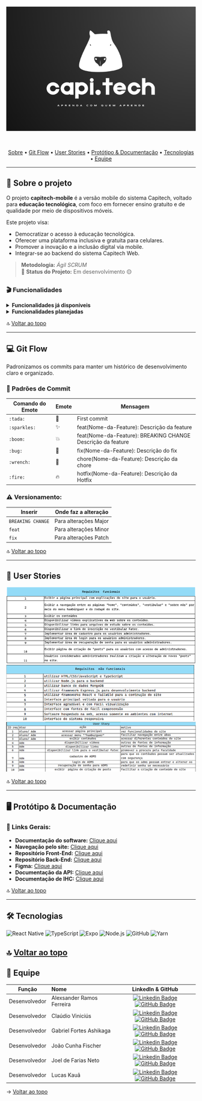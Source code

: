 <div align="center">

![banner](https://github.com/FischerJoao/readme-Capitech/blob/main/readme/banner.png?raw=true)

</div>
<br id="topo">

<p align="center">
  <a href="#sobre">Sobre</a> •  
  <a href="#actions">Git Flow</a> •  
  <a href="#backlogs">User Stories</a> •  
  <a href="#prototipo">Protótipo & Documentação</a> •  
  <a href="#tecnologias">Tecnologias</a> •  
  <a href="#equipe">Equipe</a>
</p>

---

## :bookmark_tabs: Sobre o projeto <span id="sobre"></span>

O projeto **capitech-mobile** é a versão mobile do sistema Capitech, voltado para **educação tecnológica**, com foco em fornecer ensino gratuito e de qualidade por meio de dispositivos móveis.

Este projeto visa:

- Democratizar o acesso à educação tecnológica.
- Oferecer uma plataforma inclusiva e gratuita para celulares.
- Promover a inovação e a inclusão digital via mobile.
- Integrar-se ao backend do sistema Capitech Web.

> **Metodologia:** _Ágil SCRUM_  
> :pushpin: **Status do Projeto:** Em desenvolvimento 🟡

### :clapper: Funcionalidades

<details>
  <summary><strong>Funcionalidades já disponíveis</strong></summary>

  - Tela de login com autenticação
  - Acesso a posts informativos
</details>

<details>
  <summary><strong>Funcionalidades planejadas</strong></summary>

  - 
  - 
  - 
</details>

🔝 [Voltar ao topo](#topo)

---

## 💻 Git Flow <span id="actions"></span>

Padronizamos os commits para manter um histórico de desenvolvimento claro e organizado.

### :bookmark_tabs: Padrões de Commit

| Comando do Emote | Emote | Mensagem                                                    |
| ---------------- | ----- | ----------------------------------------------------------- |
| `:tada:`         | 🎉    | First commit                                                |
| `:sparkles:`     | ✨    | feat(Nome-da-Feature): Descrição da feature                 |
| `:boom:`         | 💥    | feat(Nome-da-Feature): BREAKING CHANGE Descrição da feature |
| `:bug:`          | 🐛    | fix(Nome-da-Feature): Descrição do fix                      |
| `:wrench:`       | 🔧    | chore(Nome-da-Feature): Descrição da chore                  |
| `:fire:`         | 🔥    | hotfix(Nome-da-Feature): Descrição da Hotfix                |

### :warning: Versionamento:

| Inserir           | Onde faz a alteração  |
| ----------------- | --------------------- |
| `BREAKING CHANGE` | Para alterações Major |
| `feat`            | Para alterações Minor |
| `fix`             | Para alterações Patch |

🔝 [Voltar ao topo](#topo)

---

## :dart: User Stories <span id="backlogs"></span>

<div align="center">

![requisitos funcionais](readme/funcionais.png)  
![requisitos não funcionais](readme/rnf.png)  
![user stories](readme/userStory.png)

</div>

🔝 [Voltar ao topo](#topo)

---

## :desktop_computer: Protótipo & Documentação <span id="prototipo"></span>

### 🔗 Links Gerais:

- **Documentação do software:** [Clique aqui](readme/documentacao.docx)
- **Navegação pelo site:** [Clique aqui](https://capitech-front-final.vercel.app/)
- **Repositório Front-End:** [Clique aqui](https://github.com/CapitechDev/Capitech-front)
- **Repositório Back-End:** [Clique aqui](https://github.com/CapitechDev/Capitech-back)
- **Figma:** [Clique aqui](https://www.figma.com/file/FnzEv4aPYWLKyNBSckPGTA?locale=en&type=design)
- **Documentação da API:** [Clique aqui](readme/docAPI.md)
- **Documentação de IHC:** [Clique aqui](readme/ihcDoc.pdf)

🔝 [Voltar ao topo](#topo)

---

## 🛠️ Tecnologias <span id="tecnologias"></span>

![React Native](https://img.shields.io/badge/React_Native-CED4DA?style=for-the-badge&logo=react&logoColor=61DAFB)
![TypeScript](https://img.shields.io/badge/TypeScript-CED4DA?style=for-the-badge&logo=typescript&logoColor=3178C6)
![Expo](https://img.shields.io/badge/Expo-000020?style=for-the-badge&logo=expo&logoColor=white)
![Node.js](https://img.shields.io/badge/Node.js-CED4DA?style=for-the-badge&logo=nodedotjs&logoColor=339933)
![GitHub](https://img.shields.io/badge/GitHub-CED4DA?style=for-the-badge&logo=github&logoColor=white)
![Yarn](https://img.shields.io/badge/Yarn-2C8EBB?style=for-the-badge&logo=yarn&logoColor=white)

🔝 [Voltar ao topo](#topo)
---

<span id="equipe">

## :busts_in_silhouette: Equipe

|    Função     | Nome                      |                                                                                                                                                             LinkedIn & GitHub                                                                                                                                                              |
| :-----------: | :------------------------ | :----------------------------------------------------------------------------------------------------------------------------------------------------------------------------------------------------------------------------------------------------------------------------------------------------------------------------------------: |
| Desenvolvedor | Alexsander Ramos Ferreira |                [![Linkedin Badge](https://img.shields.io/badge/Linkedin-blue?style=flat-square&logo=Linkedin&logoColor=white)](https://br.linkedin.com/in/alexsanderferreira) [![GitHub Badge](https://img.shields.io/badge/GitHub-111217?style=flat-square&logo=github&logoColor=white)](https://github.com/LehRamos1508)                 |
| Desenvolvedor | Claúdio Viniciús          |          [![Linkedin Badge](https://img.shields.io/badge/Linkedin-blue?style=flat-square&logo=Linkedin&logoColor=white)](https://br.linkedin.com/in/claudio-vinicius-camellin-almeida) [![GitHub Badge](https://img.shields.io/badge/GitHub-111217?style=flat-square&logo=github&logoColor=white)](https://github.com/Clouddios)           |
| Desenvolvedor | Gabriel Fortes Ashikaga   |              [![Linkedin Badge](https://img.shields.io/badge/Linkedin-blue?style=flat-square&logo=Linkedin&logoColor=white)](https://br.linkedin.com/in/gabriel-fortes-ashikaga) [![GitHub Badge](https://img.shields.io/badge/GitHub-111217?style=flat-square&logo=github&logoColor=white)](https://github.com/ashkgabriel)               |
| Desenvolvedor | João Cunha Fischer        |            [![Linkedin Badge](https://img.shields.io/badge/Linkedin-blue?style=flat-square&logo=Linkedin&logoColor=white)](https://br.linkedin.com/in/joao-cunha-fischer-6585b1203) [![GitHub Badge](https://img.shields.io/badge/GitHub-111217?style=flat-square&logo=github&logoColor=white)](https://github.com/FischerJoao)            |
| Desenvolvedor | Joel de Farias Neto       | [![Linkedin Badge](https://img.shields.io/badge/Linkedin-blue?style=flat-square&logo=Linkedin&logoColor=white)](https://br.linkedin.com/in/joel-alves-neto?trk=public_profile_browsemap-profile) [![GitHub Badge](https://img.shields.io/badge/GitHub-111217?style=flat-square&logo=github&logoColor=white)](https://github.com/Joel-Neto) |
| Desenvolvedor | Lucas Kauã                |                      [![Linkedin Badge](https://img.shields.io/badge/Linkedin-blue?style=flat-square&logo=Linkedin&logoColor=white)](https://br.linkedin.com/in/lucas-kauã/) [![GitHub Badge](https://img.shields.io/badge/GitHub-111217?style=flat-square&logo=github&logoColor=white)](https://github.com/LucasKMS)                      |

→ [Voltar ao topo](#topo)
